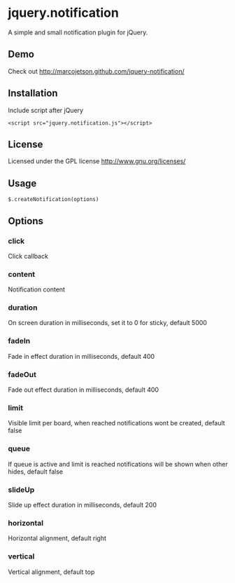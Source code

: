 # jquery.notification

A simple and small notification plugin for jQuery.

## Demo

Check out http://marcojetson.github.com/jquery-notification/

## Installation

Include script after jQuery

    <script src="jquery.notification.js"></script>

## License

Licensed under the GPL license
http://www.gnu.org/licenses/

## Usage

    $.createNotification(options)

## Options

### click
Click callback

### content
Notification content

### duration
On screen duration in milliseconds, set it to 0 for sticky, default 5000

### fadeIn
Fade in effect duration in milliseconds, default 400

### fadeOut
Fade out effect duration in milliseconds, default 400

### limit
Visible limit per board, when reached notifications wont be created, default false

### queue
If queue is active and limit is reached notifications will be shown when other hides, default false

### slideUp
Slide up effect duration in milliseconds, default 200

### horizontal
Horizontal alignment, default right

### vertical
Vertical alignment, default top